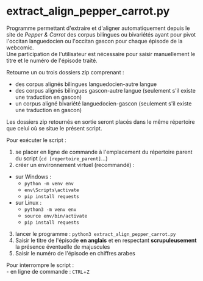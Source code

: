# extract_align_pepper_carrot.py

Programme permettant d'extraire et d'aligner automatiquement depuis le site de *Pepper & Carrot* des corpus bilingues ou bivariétés ayant pour pivot l'occitan languedocien ou l'occitan gascon pour chaque épisode de la webcomic.  
Une participation de l'utilisateur est nécessaire pour saisir manuellement le titre et le numéro de l'épisode traité.

Retourne un ou trois dossiers zip comprenant :  
- des corpus alignés bilingues languedocien-autre langue
- des corpus alignés bilingues gascon-autre langue (seulement s'il existe une traduction en gascon)  
- un corpus aligné bivariété languedocien-gascon (seulement s'il existe une traduction en gascon)  

Les dossiers zip retournés en sortie seront placés dans le même répertoire que celui où se situe le présent script.

Pour exécuter le script :   
1) se placer en ligne de commande à l'emplacement du répertoire parent du script (`cd [repertoire_parent]`...)
2) créer un environnement virtuel (recommandé) : 
- sur Windows :  
    - `python -m venv env`  
    - `env\Scripts\activate`   
    - `pip install requests`  
- sur Linux :
    - `python3 -m venv env`  
    - `source env/bin/activate`  
    - `pip install requests`
3) lancer le programme : `python3 extract_align_pepper_carrot.py`  
4) Saisir le titre de l'épisode __en anglais__ et en respectant __scrupuleusement__ la présence éventuelle de majuscules  
5) Saisir le numéro de l'épisode en chiffres arabes  

Pour interrompre le script :   
    - en ligne de commande : `CTRL`+`Z`  